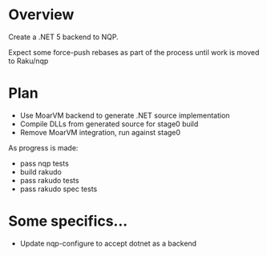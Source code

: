# Overview

Create a .NET 5 backend to NQP.

Expect some force-push rebases as part of the process until work is moved to Raku/nqp

# Plan

* Use MoarVM backend to generate .NET source implementation
* Compile DLLs from generated source for stage0 build
* Remove MoarVM integration, run against stage0

As progress is made:

* pass nqp tests
* build rakudo
* pass rakudo tests
* pass rakudo spec tests

# Some specifics...

* Update nqp-configure to accept dotnet as a backend


